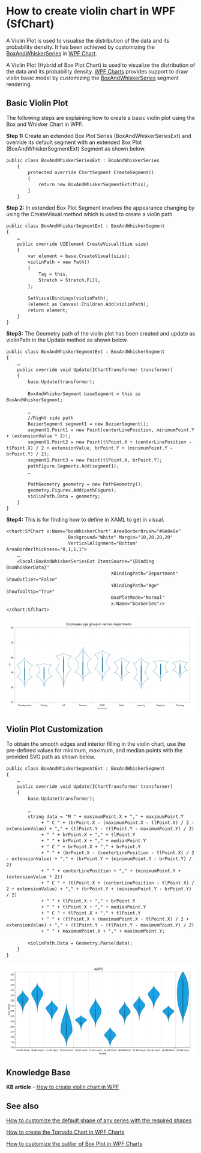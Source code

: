 # How to create violin chart in WPF (SfChart)

A Violin Plot is used to visualise the distribution of the data and its probability density. It has been achieved by customizing the [BoxAndWhiskerSeries](https://help.syncfusion.com/wpf/charts/seriestypes/other#box-and-whisker) in [WPF Chart](https://help.syncfusion.com/wpf/charts/overview). 


A Violin Plot (Hybrid of Box Plot Chart) is used to visualize the distribution of the data and its probability density. [WPF Charts](https://help.syncfusion.com/wpf/charts/overview) provides support to draw violin basic model by customizing the [BoxAndWhiskerSeries](https://help.syncfusion.com/wpf/charts/seriestypes/other#box-and-whisker) segment rendering.

## Basic Violin Plot
The following steps are explaining how to create a basic violin plot using the Box and Whisker Chart in WPF.

**Step 1:**  Create an extended Box Plot Series (BoxAndWhiskerSeriesExt) and override its default segment with an extended Box Plot (BoxAndWhiskerSegmentExt) Segment as shown below.

```
public class BoxAndWhiskerSeriesExt : BoxAndWhiskerSeries
    {
        protected override ChartSegment CreateSegment()
        {
            return new BoxAndWhiskerSegmentExt(this);
        }
    }
```

**Step 2:**  In extended Box Plot Segment involves the appearance changing by using the CreateVisual method which is used to create a violin path.
```
public class BoxAndWhiskerSegmentExt : BoxAndWhiskerSegment
{
    …
    public override UIElement CreateVisual(Size size)
    {
        var element = base.CreateVisual(size);
        violinPath = new Path()
        {
            Tag = this,
            Stretch = Stretch.Fill,
        };

        SetVisualBindings(violinPath);
        (element as Canvas).Children.Add(violinPath);
        return element;
    }
}
```

**Step3:** The Geometry path of the violin plot has been created and update as violinPath in the Update method as shown below.
```
public class BoxAndWhiskerSegmentExt : BoxAndWhiskerSegment
{
    …
    public override void Update(IChartTransformer transformer)
    {
        base.Update(transformer);

        BoxAndWhiskerSegment baseSegment = this as BoxAndWhiskerSegment;
        
        …
        //Right side path
        BezierSegment segment1 = new BezierSegment();
        segment1.Point1 = new Point(centerLinePosition, minimumPoint.Y + (extensionValue * 2));
        segment1.Point2 = new Point(tlPoint.X + (centerLinePosition - tlPoint.X) / 2 + extensionValue, brPoint.Y + (minimumPoint.Y - brPoint.Y) / 2);
        segment1.Point3 = new Point(tlPoint.X, brPoint.Y);
        pathFigure.Segments.Add(segment1);
        …

        PathGeometry geometry = new PathGeometry();
        geometry.Figures.Add(pathFigure);
        violinPath.Data = geometry;
    }
}
```

**Step4:** This is for finding how to define in XAML to get in visual.
```
<chart:SfChart x:Name="boxWhiskerChart" AreaBorderBrush="#8e8e8e" 
                       Background="White" Margin="10,20,20,20" 
                       VerticalAlignment="Bottom" AreaBorderThickness="0,1,1,1">
	…
    <local:BoxAndWhiskerSeriesExt ItemsSource="{Binding BoxWhiskerData}"  
                                       XBindingPath="Department"   ShowOutlier="False"
                                       YBindingPath="Age" ShowTooltip="True"
                                       BoxPlotMode="Normal"
                                       x:Name="boxSeries"/>
</chart:SfChart>
```

![Violin Chart WPF](https://github.com/SyncfusionExamples/How-to-create-violin-chart-in-WPF/blob/main/Violin-Chart.png)

## Violin Plot Customization
To obtain the smooth edges and interior filling in the violin chart, use the pre-defined values for minimum, maximum, and median points with the provided SVG path as shown below.

```
public class BoxAndWhiskerSegmentExt : BoxAndWhiskerSegment
{
    …
    public override void Update(IChartTransformer transformer)
    {
        base.Update(transformer);

        …
        string data = "M " + maximumPoint.X + "," + maximumPoint.Y
             + " C " + (brPoint.X - (maximumPoint.X - tlPoint.X) / 2 - extensionValue) + "," + (tlPoint.Y - (tlPoint.Y - maximumPoint.Y) / 2)
             + " " + brPoint.X + "," + tlPoint.Y
             + " " + brPoint.X + "," + medianPoint.Y
             + " C " + brPoint.X + "," + brPoint.Y
             + " " + (brPoint.X - (centerLinePosition - tlPoint.X) / 2 - extensionValue) + "," + (brPoint.Y + (minimumPoint.Y - brPoint.Y) / 2)
             + " " + centerLinePosition + "," + (minimumPoint.Y + (extensionValue * 2))
             + " C " + (tlPoint.X + (centerLinePosition - tlPoint.X) / 2 + extensionValue) + "," + (brPoint.Y + (minimumPoint.Y - brPoint.Y) / 2)
             + " " + tlPoint.X + "," + brPoint.Y
             + " " + tlPoint.X + "," + medianPoint.Y
             + " C " + tlPoint.X + "," + tlPoint.Y
             + " " + (tlPoint.X + (maximumPoint.X - tlPoint.X) / 2 + extensionValue) + "," + (tlPoint.Y - (tlPoint.Y - maximumPoint.Y) / 2)
             + " " + maximumPoint.X + "," + maximumPoint.Y;

        violinPath.Data = Geometry.Parse(data);
    }
}

```

![Customized Violin Chart WPF](https://github.com/SyncfusionExamples/How-to-create-violin-chart-in-WPF/blob/main/Violin-Chart-Customization.png)

## Knowledge Base

**KB article** - [How to create violin chart in WPF](https://www.syncfusion.com/kb/12489/how-to-create-violin-chart-in-wpf)

## See also

[How to customize the default shape of any series with the required shapes](https://www.syncfusion.com/kb/3853/how-to-customize-the-default-shape-of-any-series-with-the-required-shapes?)

[How to create the Tornado Chart in WPF Charts](https://www.syncfusion.com/kb/11657/how-to-create-the-tornado-chart-in-wpf-charts?)

[How to customize the outlier of Box Plot in WPF Charts](https://help.syncfusion.com/wpf/charts/seriestypes/other#outlier)
